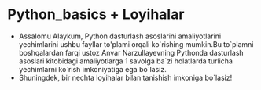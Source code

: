 # Python_basics + Loyihalar
- Assalomu Alaykum, Python dasturlash asoslarini amaliyotlarini yechimlarini ushbu fayllar to\'plami orqali ko\`rishing mumkin.Bu to\`plamni boshqalardan farqi ustoz Anvar Narzullayevning Pythonda dasturlash asoslari kitobidagi amaliyotlarga 1 savolga ba\`zi holatlarda turlicha yechimlarni ko\`rish imkoniyatiga ega bo\`lasiz.
- Shuningdek, bir nechta loyihalar bilan tanishish imkoniga bo`lasiz!



